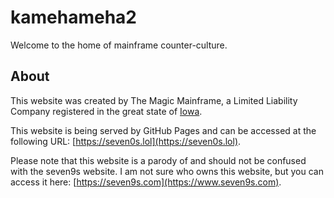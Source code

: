 # kamehameha2
Welcome to the home of mainframe counter-culture.

## About
This website was created by The Magic Mainframe, a
Limited Liability Company registered in the great 
state of [Iowa](https://en.wikipedia.org/wiki/Iowa).

This website is being served by GitHub Pages and 
can be accessed at the following URL: [https://seven0s.lol](https://seven0s.lol).

Please note that this website is a parody of and 
should not be confused with the seven9s website. I
am not sure who owns this website, but you can
access it here: [https://seven9s.com](https://www.seven9s.com).
